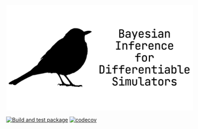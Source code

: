 ![](./logo.png)

[![Build and test package](https://github.com/arnauqb/birds/actions/workflows/ci.yml/badge.svg)](https://github.com/arnauqb/birds/actions/workflows/ci.yml)
[![codecov](https://codecov.io/gh/arnauqb/birds/branch/main/graph/badge.svg?token=HvwGGjA7qr)](https://codecov.io/gh/arnauqb/birds)
